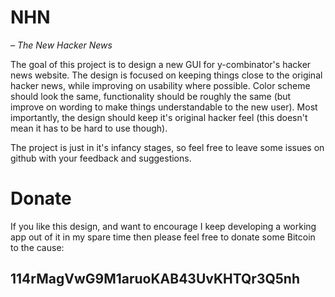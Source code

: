 # NHN
_– The New Hacker News_

The goal of this project is to design a new GUI for y-combinator's hacker news website.
The design is focused on keeping things close to the original hacker news, while improving on 
usability where possible. Color scheme should look the same, functionality should be roughly the same
(but improve on wording to make things understandable to the new user). Most importantly, the design should
keep it's original hacker feel (this doesn't mean it has to be hard to use though).

The project is just in it's infancy stages, so feel free to leave some issues on github with your feedback and suggestions.

# Donate

If you like this design, and want to encourage I keep developing a working app out of it in my spare time then please feel free to donate some Bitcoin to the cause: 

## 114rMagVwG9M1aruoKAB43UvKHTQr3Q5nh